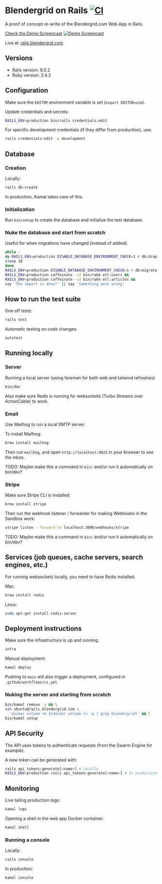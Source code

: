 # Blendergrid on Rails [![CI](https://github.com/vanderoost/blendergrid-on-rails/actions/workflows/ci.yml/badge.svg)](https://github.com/vanderoost/blendergrid-on-rails/actions/workflows/ci.yml)

A proof of concept re-write of the Blendergrid.com Web App in Rails.

[Check the Demo Screencast](https://vimeo.com/1080902705/f13f9968d7)
[![Demo Screencast](https://i.vimeocdn.com/video/2011590551-851fdc17aa70d9917d09bcf1c9c4d872f3dbf4c211452271ba7dc5e1cd2bd276-d_1280x720)](https://vimeo.com/1080902705/f13f9968d7)

Live at: [rails.blendergrid.com](https://rails.blendergrid.com)

## Versions

- Rails version: 8.0.2
- Ruby version: 3.4.2

## Configuration

Make sure the `EDITOR` environment variable is set (`export EDITOR=vim`).

Update credentials and secrets:
```bash
RAILS_ENV=production bin/rails credentials:edit
```

For specific development credentials (if they differ from production), use:
```bash
rails credentials:edit -e development
```

## Database

### Creation

Locally:
```bash
rails db:create
```

In production, Kamal takes care of this.

### Initialization

Run `bin/setup` to create the database and initialize the test database.

### Nuke the database and start from scratch

Useful for when migrations have changed (instead of added).

```bash
while :
do RAILS_ENV=production DISABLE_DATABASE_ENVIRONMENT_CHECK=1 r db:drop:primary && break
sleep 10
done
RAILS_ENV=production DISABLE_DATABASE_ENVIRONMENT_CHECK=1 r db:migrate:primary &&
RAILS_ENV=production caffeinate -id bin/rake etl:users &&
RAILS_ENV=production caffeinate -id bin/rake etl:articles &&
say 'The import is done!' || say 'Something went wrong'
```

## How to run the test suite

One off tests:

```bash
rails test
```

Automatic testing on code changes:

```bash
autotest
```

## Running locally

### Server

Running a local server (using foreman for both web and tailwind refreshes)

```bash
bin/dev
```

Also make sure Redis is running for websockets (Turbo Streams over ActionCable) to work.

### Email

Use Mailhog to run a local SMTP server.

To install Mailhog:

```bash
brew install mailhog
```

Then run `mailhog`, and open `http://localhost:8025` in your browser to see the inbox.

TODO: Maybe make this a command in `bin/` and/or run it automatically on bin/dev?

### Stripe

Make sure Stripe CLI is installed:

```bash
brew install stripe
```

Then run the webhook listener / forwarder for making Webhooks in the Sandbox work:

```bash
stripe listen --forward-to localhost:3000/webhooks/stripe
```

TODO: Maybe make this a command in `bin/` and/or run it automatically on bin/dev?

## Services (job queues, cache servers, search engines, etc.)

For running websockets locally, you need to have Redis installed.

Mac:
```bash
brew install redis
```

Linux:
```bash
sudo apt-get install redis-server
```

## Deployment instructions

Make sure the infrastructure is up and running.

```bash
infra
```

Manual deployment:

```bash
kamal deploy
```

Pushing to `main` will also trigger a deployment, configured in `.github/workflows/ci.yml`.

### Nuking the server and starting from scratch

```bash
bin/kamal remove -y && \
ssh ubuntu@rails.blendergrid.com \
  'docker volume rm $(docker volume ls -q | grep blendergrid)' && \
bin/kamal setup
```

## API Security

The API uses tokens to authenticate requests (from the Swarm Engine for example).

A new token can be generated with:

```bash
rails api_tokens:generate[<name>] # Locally
RAILS_ENV=production rails api_tokens:generate[<name>] # In production
```

## Monitoring

Live tailing production logs:

```bash
kamal logs
```

Opening a shell in the web app Docker container:

```bash
kamal shell
```

### Running a console

Locally:
```bash
rails console
```

In production:
```bash
kamal console
```

